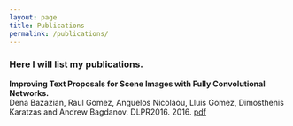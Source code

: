 ```yaml
---
layout: page
title: Publications
permalink: /publications/
---
```


### Here I will list my publications.

**Improving Text Proposals for Scene Images with Fully Convolutional Networks.**   
Dena Bazazian, Raul Gomez, Anguelos Nicolaou, Lluis Gomez, Dimosthenis Karatzas and Andrew Bagdanov.   DLPR2016. 2016. [pdf](https://arxiv.org/abs/1702.05089)
